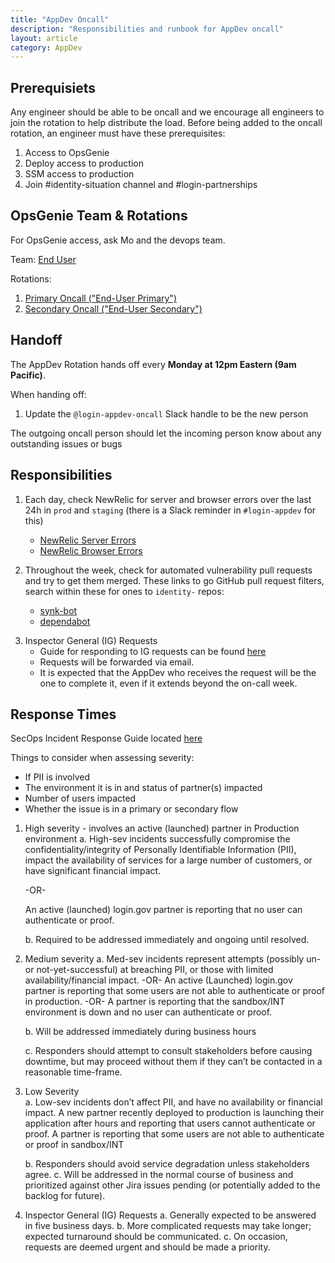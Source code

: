 ```yaml
---
title: "AppDev Oncall"
description: "Responsibilities and runbook for AppDev oncall"
layout: article
category: AppDev
---
```


## Prerequisiets

Any engineer should be able to be oncall and we encourage all engineers to join the rotation to help
distribute the load. Before being added to the oncall rotation, an engineer must have these prerequisites:

1. Access to OpsGenie
2. Deploy access to production
3. SSM access to production
4. Join #identity-situation channel and #login-partnerships


## OpsGenie Team & Rotations

For OpsGenie access, ask Mo and the devops team.

Team: [End User](https://login-gov.app.opsgenie.com/teams/dashboard/22edb9cb-3110-4494-9f02-db0243780189/members)

Rotations:

1. [Primary Oncall ("End-User Primary")](https://login-gov.app.opsgenie.com/settings/schedule/detail/142b8527-8ef6-4d9d-b81e-24b45d0499ba)
2. [Secondary Oncall ("End-User Secondary")](https://login-gov.app.opsgenie.com/settings/schedule/detail/1271f41d-aa0c-4a3e-86aa-23162ab5fc9d)

## Handoff

The AppDev Rotation hands off every **Monday at 12pm Eastern (9am Pacific)**.

When handing off:

1. Update the `@login-appdev-oncall` Slack handle to be the new person

The outgoing oncall person should let the incoming person know about any outstanding issues or bugs

## Responsibilities

1. Each day, check NewRelic for server and browser errors over the last 24h in `prod` and `staging` (there is a Slack reminder in `#login-appdev` for this)
    - [NewRelic Server Errors](https://one.newrelic.com/launcher/nr1-core.explorer?platform[accountId]=1376370&platform[timeRange][duration]=43200000&pane=eyJiYXJjaGFydCI6ImJhcmNoYXJ0IiwidG9wRmFjZXQiOiJ0cmFuc2FjdGlvblVpTmFtZSIsInBhZ2UiOiJ0YWJsZSIsIm5lcmRsZXRJZCI6ImVycm9ycy11aS5vdmVydmlldyIsImVudGl0eUlkIjoiTVRNM05qTTNNSHhCVUUxOFFWQlFURWxEUVZSSlQwNThOVEl4TXpZNE5UZyJ9&sidebars[0]=eyJuZXJkbGV0SWQiOiJucjEtY29yZS5hY3Rpb25zIiwiZW50aXR5SWQiOiJNVE0zTmpNM01IeEJVRTE4UVZCUVRFbERRVlJKVDA1OE5USXhNelk0TlRnIiwic2VsZWN0ZWROZXJkbGV0Ijp7Im5lcmRsZXRJZCI6ImVycm9ycy11aS5vdmVydmlldyJ9fQ)
    - [NewRelic Browser Errors](https://one.newrelic.com/launcher/nr1-core.explorer?pane=eyJuZXJkbGV0SWQiOiJicm93c2VyLW5yMS5icm93c2VyLWpzLWVycm9ycyIsImVudGl0eUlkIjoiTVRNM05qTTNNSHhDVWs5WFUwVlNmRUZRVUV4SlEwRlVTVTlPZkRVeU1qRTBNelk0In0=&sidebars[0]=eyJuZXJkbGV0SWQiOiJucjEtY29yZS5hY3Rpb25zIiwiZW50aXR5SWQiOiJNVE0zTmpNM01IeENVazlYVTBWU2ZFRlFVRXhKUTBGVVNVOU9mRFV5TWpFME16WTQiLCJzZWxlY3RlZE5lcmRsZXQiOnsibmVyZGxldElkIjoiYnJvd3Nlci1ucjEuYnJvd3Nlci1qcy1lcnJvcnMifX0=&platform[accountId]=1376370&platform[timeRange][duration]=43200000&platform[$isFallbackTimeRange]=false)

2. Throughout the week, check for automated vulnerability pull requests and try to get them merged. These links to go GitHub pull request filters, search within these for ones to `identity-` repos:

    * [synk-bot][snyk]
    * [dependabot][dependabot]

[snyk]: https://github.com/search?q=user%3A18F+user%3AGSA+is%3Aopen+archived%3Afalse+author%3Asnyk-bot&type=Issues
[dependabot]: https://github.com/search?o=asc&q=user%3A18F+user%3AGSA+author%3Aapp%2Fdependabot+is%3Aopen+archived%3Afalse&s=created&type=Issues

3. Inspector General (IG) Requests
   * Guide for responding to IG requests can be found [here](https://github.com/18F/identity-security-private/wiki/%5BWIP%5D-Responding-to-IG-Data-Requests)
   * Requests will be forwarded via email.
   * It is expected that the AppDev who receives the request will be the one to complete it, even if it extends beyond the on-call week.

## Response Times

SecOps Incident Response Guide located [here](https://handbook.login.gov/articles/secops-incident-response-guide.html)

Things to consider when assessing severity:
  * If PII is involved
  * The environment it is in and status of partner(s) impacted
  * Number of users impacted
  * Whether the issue is in a primary or secondary flow

1. High severity - involves an active (launched) partner in Production environment
    a. High-sev incidents successfully compromise the confidentiality/integrity of Personally Identifiable Information (PII), impact the availability of services for a large number of customers, or have significant financial impact.

    -OR-

    An active (launched) login.gov partner is reporting that no user can authenticate or proof.

    b. Required to be addressed immediately and ongoing until resolved.
2. Medium severity
    a. Med-sev incidents represent attempts (possibly un- or not-yet-successful) at breaching PII, or those with limited availability/financial impact.
    -OR-
    An active (Launched) login.gov partner is reporting that some users are not able to authenticate or proof in production.
    -OR-
    A partner is reporting that the sandbox/INT environment is down and no user can authenticate or proof.

    b. Will be addressed immediately during business hours

    c. Responders should attempt to consult stakeholders before causing downtime, but may proceed without them if they can’t be contacted in a reasonable time-frame.

3. Low Severity  
    a. Low-sev incidents don’t affect PII, and have no availability or financial impact.
    A new partner recently deployed to production is launching their application after hours and reporting that users cannot authenticate or proof.
    A partner is reporting that some users are not able to authenticate or proof in sandbox/INT

    b. Responders should avoid service degradation unless stakeholders agree.
    c. Will be addressed in the normal course of business and prioritized against other Jira issues pending (or potentially added to the backlog for future).

4. Inspector General (IG) Requests
    a. Generally expected to be answered in five business days.
    b. More complicated requests may take longer; expected turnaround should be communicated.
    c. On occasion, requests are deemed urgent and should be made a priority.
